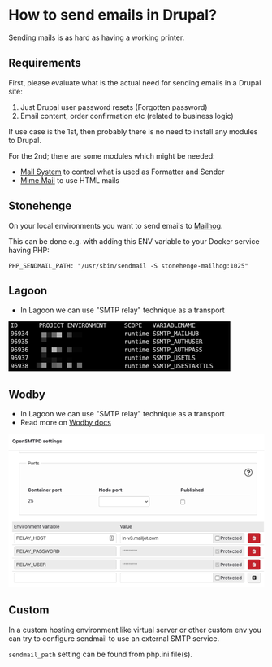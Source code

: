 # How to send emails in Drupal?

Sending mails is as hard as having a working printer.

## Requirements

First, please evaluate what is the actual need for sending emails in a Drupal site:

1. Just Drupal user password resets (Forgotten password)
2. Email content, order confirmation etc (related to business logic)

If use case is the 1st, then probably there is no need to install any modules to Drupal.

For the 2nd; there are some modules which might be needed:

- [Mail System](https://www.drupal.org/project/mailsystem) to control what is used as Formatter and Sender
- [Mime Mail](https://www.drupal.org/project/mimemail) to use HTML mails

## Stonehenge

On your local environments you want to send emails to [Mailhog](https://mailhog.docker.so).

This can be done e.g. with adding this ENV variable to your Docker service having PHP:

```
PHP_SENDMAIL_PATH: "/usr/sbin/sendmail -S stonehenge-mailhog:1025"
```

## Lagoon

- In Lagoon we can use "SMTP relay" technique as a transport

![Lagoon SMTP settings](../../media/lagoon_smtp.png)

## Wodby

- In Lagoon we can use "SMTP relay" technique as a transport
- Read more on [Wodby docs](https://wodby.com/docs/1.0/infrastructure/mail-delivery/)

![Wodby SMTP settings](../../media/wodby_smtp.png)

## Custom

In a custom hosting environment like virtual server or other custom env you can try to
configure sendmail to use an external SMTP service.

`sendmail_path` setting can be found from php.ini file(s).

